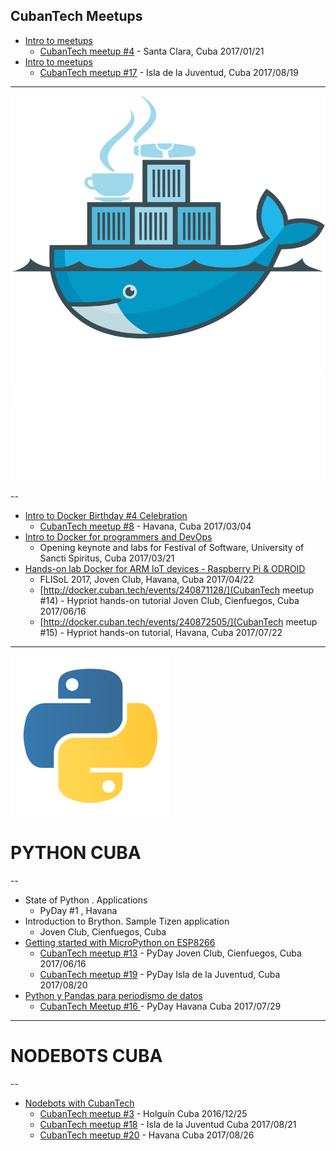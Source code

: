 
## CubanTech Meetups

- [Intro to meetups](intro_20170121.html)
  * [CubanTech meetup #4](http://docker.cuban.tech/events/236654894/) - Santa Clara, Cuba 2017/01/21
- [Intro to meetups](intro_20170819.html)
  * [CubanTech meetup #17](http://docker.cuban.tech/events/241708287/) - Isla de la Juventud, Cuba 2017/08/19

---

[![Docker Cuba](img/dockercuba.logo.png)](http://docker.cuban.tech)

--

- [Intro to Docker Birthday #4 Celebration](intro_20170304.html)
  * [CubanTech meetup #8](http://docker.cuban.tech/events/238007254/) - Havana, Cuba 2017/03/04
- [Intro to Docker for programmers and DevOps](docker-intro.html)
  * Opening keynote and labs for Festival of Software, University of Sancti Spiritus, Cuba 2017/03/21
- [Hands-on lab Docker for ARM IoT devices - Raspberry Pi & ODROID](docker-stuff/hypriot)
  * FLISoL 2017, Joven Club, Havana, Cuba 2017/04/22
  * [http://docker.cuban.tech/events/240871128/](CubanTech meetup #14) - Hypriot hands-on tutorial Joven Club, Cienfuegos, Cuba 2017/06/16
  * [http://docker.cuban.tech/events/240872505/](CubanTech meetup #15) - Hypriot hands-on tutorial, Havana, Cuba 2017/07/22

---

[![Python Cuba](img/python-logo.png)](http://pythoncuba.org)

# PYTHON CUBA

--

- State of Python . Applications
  * PyDay #1 , Havana
- Introduction to Brython. Sample Tizen application
  * Joven Club, Cienfuegos, Cuba
- [Getting started with MicroPython on ESP8266](micropython.html)
  * [CubanTech meetup #13](http://meetup.cuban.tech/events/240871291/) - PyDay Joven Club, Cienfuegos, Cuba 2017/06/16
  * [CubanTech meetup #19](http://meetup.cuban.tech/events/242499554/) - PyDay Isla de la Juventud, Cuba 2017/08/20
- [Python y Pandas para periodismo de datos](pandas-ddj.html)
  * [CubanTech Meetup #16 ](http://meetup.cuban.tech/events/240372001/)- PyDay Havana Cuba 2017/07/29

---

# NODEBOTS CUBA

--

- [Nodebots with CubanTech](nodebots.html)
  * [CubanTech meetup #3](#) - Holgu&iacute;n Cuba 2016/12/25
  * [CubanTech meetup #18](http://meetup.cuban.tech/events/241706888/) - Isla de la Juventud Cuba 2017/08/21
  * [CubanTech meetup #20](http://meetup.cuban.tech/events/242652841/) - Havana Cuba 2017/08/26


